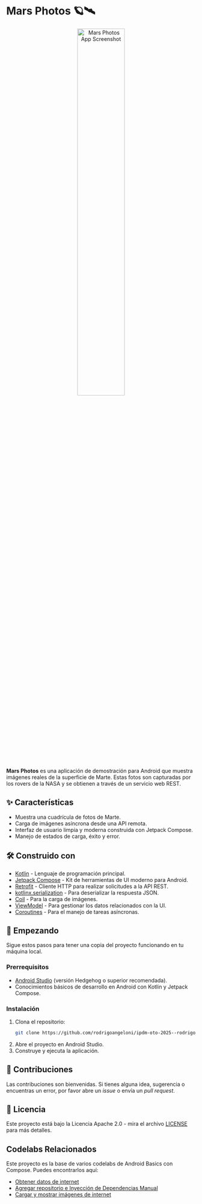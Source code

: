 # Mars Photos 🪐🛰️

<div align="center">
  <img src="./captura/Screenshot_20250705_213500.png" alt="Mars Photos App Screenshot" width="50%" />
</div>

**Mars Photos** es una aplicación de demostración para Android que muestra imágenes reales de la superficie de Marte. Estas fotos son capturadas por los rovers de la NASA y se obtienen a través de un servicio web REST.

## ✨ Características

- Muestra una cuadrícula de fotos de Marte.
- Carga de imágenes asíncrona desde una API remota.
- Interfaz de usuario limpia y moderna construida con Jetpack Compose.
- Manejo de estados de carga, éxito y error.

## 🛠️ Construido con

- [Kotlin](https://kotlinlang.org/) - Lenguaje de programación principal.
- [Jetpack Compose](https://developer.android.com/jetpack/compose) - Kit de herramientas de UI moderno para Android.
- [Retrofit](https://square.github.io/retrofit/) - Cliente HTTP para realizar solicitudes a la API REST.
- [kotlinx.serialization](https://github.com/Kotlin/kotlinx.serialization) - Para deserializar la respuesta JSON.
- [Coil](https://coil-kt.github.io/coil/) - Para la carga de imágenes.
- [ViewModel](https://developer.android.com/topic/libraries/architecture/viewmodel) - Para gestionar los datos relacionados con la UI.
- [Coroutines](https://kotlinlang.org/docs/coroutines-overview.html) - Para el manejo de tareas asíncronas.

## 🚀 Empezando

Sigue estos pasos para tener una copia del proyecto funcionando en tu máquina local.

### Prerrequisitos

- [Android Studio](https://developer.android.com/studio) (versión Hedgehog o superior recomendada).
- Conocimientos básicos de desarrollo en Android con Kotlin y Jetpack Compose.

### Instalación

1. Clona el repositorio:
   ```sh
   git clone https://github.com/rodrigoangeloni/ipdm-oto-2025--rodrigo_angeloni_mars_photos.git
   ```
2. Abre el proyecto en Android Studio.
3. Construye y ejecuta la aplicación.

## 🤝 Contribuciones

Las contribuciones son bienvenidas. Si tienes alguna idea, sugerencia o encuentras un error, por favor abre un *issue* o envía un *pull request*.

## 📄 Licencia

Este proyecto está bajo la Licencia Apache 2.0 - mira el archivo [LICENSE](LICENSE) para más detalles.

## Codelabs Relacionados

Este proyecto es la base de varios codelabs de Android Basics con Compose. Puedes encontrarlos aquí:

- [Obtener datos de internet](https://developer.android.com/codelabs/basic-android-kotlin-compose-getting-data-internet)
- [Agregar repositorio e Inyección de Dependencias Manual](https://developer.android.com/codelabs/basic-android-kotlin-compose-add-repository)
- [Cargar y mostrar imágenes de internet](https://developer.android.com/codelabs/basic-android-kotlin-compose-load-images)
